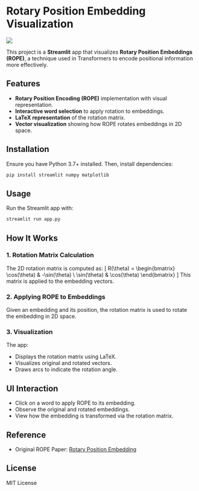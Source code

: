# Rotary Position Embedding Visualization

![](https://storage.googleapis.com/mle-courses-prod/users/61b6fa1ba83a7e37c8309756/private-files/a642f280-edba-11ef-9acf-6f7079495a92-Screen_Shot_2025_02_18_at_12.38.51.png)

This project is a **Streamlit** app that visualizes **Rotary Position Embeddings (ROPE)**, a technique used in Transformers to encode positional information more effectively.

## Features
- **Rotary Position Encoding (ROPE)** implementation with visual representation.
- **Interactive word selection** to apply rotation to embeddings.
- **LaTeX representation** of the rotation matrix.
- **Vector visualization** showing how ROPE rotates embeddings in 2D space.

## Installation

Ensure you have Python 3.7+ installed. Then, install dependencies:
```bash
pip install streamlit numpy matplotlib
```

## Usage
Run the Streamlit app with:
```bash
streamlit run app.py
```

## How It Works
### 1. **Rotation Matrix Calculation**
The 2D rotation matrix is computed as:
\[
R(\theta) = \begin{bmatrix} \cos(\theta) & -\sin(\theta) \\ \sin(\theta) & \cos(\theta) \end{bmatrix}
\]
This matrix is applied to the embedding vectors.

### 2. **Applying ROPE to Embeddings**
Given an embedding and its position, the rotation matrix is used to rotate the embedding in 2D space.

### 3. **Visualization**
The app:
- Displays the rotation matrix using LaTeX.
- Visualizes original and rotated vectors.
- Draws arcs to indicate the rotation angle.

## UI Interaction
- Click on a word to apply ROPE to its embedding.
- Observe the original and rotated embeddings.
- View how the embedding is transformed via the rotation matrix.

## Reference
- Original ROPE Paper: [Rotary Position Embedding](https://arxiv.org/pdf/2104.09864v5)

## License
MIT License